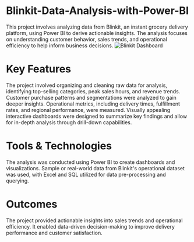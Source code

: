 # Blinkit-Data-Analysis-with-Power-BI
This project involves analyzing data from Blinkit, an instant grocery delivery platform, using Power BI to derive actionable insights. The analysis focuses on understanding customer behavior, sales trends, and operational efficiency to help inform business decisions.
![Blinkit Dashboard](https://github.com/user-attachments/assets/a2267b7e-382a-4181-a91c-8acf387fa0be)
# Key Features
The project involved organizing and cleaning raw data for analysis, identifying top-selling categories, peak sales hours, and revenue trends. Customer purchase patterns and segmentations were analyzed to gain deeper insights. Operational metrics, including delivery times, fulfillment rates, and regional performance, were measured. Visually appealing interactive dashboards were designed to summarize key findings and allow for in-depth analysis through drill-down capabilities.
# Tools & Technologies
The analysis was conducted using Power BI to create dashboards and visualizations. Sample or real-world data from Blinkit's operational dataset was used, with Excel and SQL utilized for data pre-processing and querying.
# Outcomes
The project provided actionable insights into sales trends and operational efficiency. It enabled data-driven decision-making to improve delivery performance and customer satisfaction.
